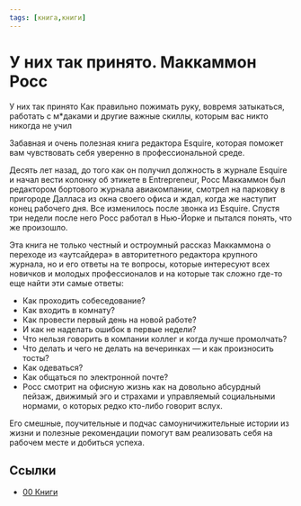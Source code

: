 ```yaml
---
tags: [книга,книги]
---
```

# У них так принято. Маккаммон Росс

У них так принято Как правильно пожимать руку, вовремя затыкаться, работать с м\*даками и другие важные скиллы, которым вас никто никогда не учил

Забавная и очень полезная книга редактора Esquire, которая поможет вам чувствовать себя уверенно в профессиональной среде.

Десять лет назад, до того как он получил должность в журнале Esquire и начал вести колонку об этикете в Entrepreneur, Росс Маккаммон был редактором бортового журнала авиакомпании, смотрел на парковку в пригороде Далласа из окна своего офиса и ждал, когда же наступит конец рабочего дня. Все изменилось после звонка из Esquire. Спустя три недели после него Росс работал в Нью-Йорке и пытался понять, что же произошло.

Эта книга не только честный и остроумный рассказ Маккаммона о переходе из «аутсайдера» в авторитетного редактора крупного журнала, но и его ответы на те вопросы, которые интересуют всех новичков и молодых профессионалов и на которые так сложно где-то еще найти эти самые ответы:

- Как проходить собеседование?
- Как входить в комнату?
- Как провести первый день на новой работе?
- И как не наделать ошибок в первые недели?
- Что нельзя говорить в компании коллег и когда лучше промолчать?
- Что делать и чего не делать на вечеринках — и как произносить тосты?
- Как одеваться?
- Как общаться по электронной почте?
- Росс смотрит на офисную жизнь как на довольно абсурдный пейзаж, движимый эго и страхами и управляемый социальными нормами, о которых редко кто-либо говорит вслух.

Его смешные, поучительные и подчас самоуничижительные истории из жизни и полезные рекомендации помогут вам реализовать себя на рабочем месте и добиться успеха.

## Ссылки

- [00 Книги](00%20%D0%9A%D0%BD%D0%B8%D0%B3%D0%B8.md)
